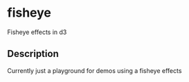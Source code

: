 # fisheye
Fisheye effects in d3

## Description
Currently just a playground for demos using a fisheye effects

